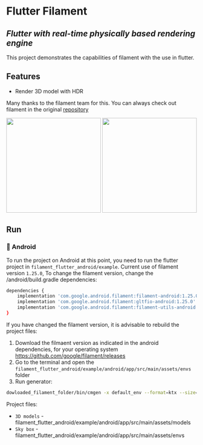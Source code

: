 # Flutter Filament

## _Flutter with real-time physically based rendering engine_

This project demonstrates the capabilities of filament with the use in flutter.

## Features

- Render 3D model with HDR

Many thanks to the filament team for this. You can always check out filament in the
original [repository]('https://github.com/google/filament')

<p float="left">
<img src="https://github.com/robotoss/filament-flutter/blob/main/images/drone_screen.png?raw=true" width="250">
<img src="https://github.com/robotoss/filament-flutter/blob/main/images/helmet_screen.png?raw=true" width="250">
</p>

## Run

### 🤖 Android

To run the project on Android at this point, you need to run the flutter project
in `filament_flutter_android/example`. Current use of filament version `1.25.0`, To change the
filament version, change the /android/build.gradle dependencies:

```sh
dependencies {
    implementation 'com.google.android.filament:filament-android:1.25.0'
    implementation 'com.google.android.filament:gltfio-android:1.25.0'
    implementation 'com.google.android.filament:filament-utils-android:1.25.0'
}
```

If you have changed the filament version, it is advisable to rebuild the project files:

1) Download the filmaent version as indicated in the android dependencies, for your operating
   system https://github.com/google/filament/releases
2) Go to the terminal and open
   the `filament_flutter_android/example/android/app/src/main/assets/envs` folder
3) Run generator:

```sh
dowloaded_filament_folder/bin/cmgen -x default_env --format=ktx --size=256 --extract-blur=0.1 --extract-blur=0.1 lightroom_14b.hdr
```

Project files:

- `3D models` - filament_flutter_android/example/android/app/src/main/assets/models
- `Sky box` - filament_flutter_android/example/android/app/src/main/assets/envs
